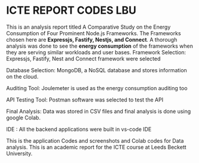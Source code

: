 # ICTE REPORT CODES LBU

This is an analysis report titled A Comparative Study on the Energy Consumption of Four Prominent Node.js Frameworks. The Frameworks chosen here are **Expressjs, Fastify, Nestjs, and Connect**. A thorough analysis was done to see the **energy consumption** of the frameworks when they are serving similar workloads and user bases.
Framework Selection: Expressjs, Fastify, Nest and Connect framework were selected

Database Selection: MongoDB,  a NoSQL database and stores information on the cloud.

Auditing Tool: Joulemeter is used as the energy consumption auditing too

API Testing Tool: Postman software was selected to test the API

Final Analysis: Data was stored in CSV files and final analysis is done using google Colab.

IDE : All the backend  applications were built in vs-code IDE 


This is the application Codes and screenshots and Colab codes for Data analysis. This is an academic report for the ICTE course at Leeds Beckett University.
